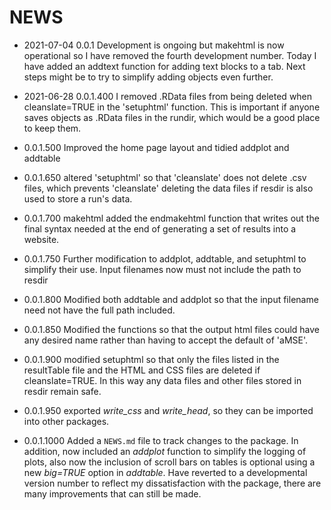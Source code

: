 # NEWS


* 2021-07-04 0.0.1 Development is ongoing but makehtml is now operational so I have removed the fourth development number. Today I have added an addtext function for adding text blocks to a tab. Next steps might be to try to simplify adding objects even further. 

* 2021-06-28 0.0.1.400 I removed .RData files from being deleted when cleanslate=TRUE in the 'setuphtml' function. This is important if anyone saves objects as .RData files in the rundir, which would be a good place to keep them.

* 0.0.1.500 Improved the home page layout and tidied addplot and addtable

* 0.0.1.650 altered 'setuphtml' so that 'cleanslate' does not delete .csv files, which prevents 'cleanslate' deleting the data files if resdir is also used to store a run's data. 

* 0.0.1.700 makehtml added the endmakehtml function that writes out the final syntax needed
at the end of generating a set of results into a website.

* 0.0.1.750 Further modification to addplot, addtable, and setuphtml to simplify their use. Input filenames now must not include the path to resdir

* 0.0.1.800 Modified both addtable and addplot so that the input filename need not have the full path included.

* 0.0.1.850 Modified the functions so that the output html files could have any desired name rather than having to accept the default of 'aMSE'. 

* 0.0.1.900 modified setuphtml so that only the files listed in the resultTable file and the HTML and CSS files are deleted if cleanslate=TRUE. In this way any data files and other files stored in resdir remain safe.

* 0.0.1.950 exported _write_css_ and _write_head_, so they can be imported into other packages.

* 0.0.1.1000 Added a `NEWS.md` file to track changes to the package. In addition, now included an _addplot_ function to simplify the logging of plots, also now the inclusion of scroll bars on tables is optional using a new _big=TRUE_ option in _addtable_. Have reverted to a developmental version number to reflect my dissatisfaction with the package, there are many improvements that can still be made.


